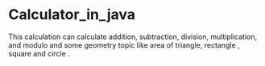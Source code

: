 # Calculator_in_java
This calculation can calculate  addition, subtraction, division, multiplication, and modulo  and some geometry topic like area of  triangle, rectangle , square and circle .
